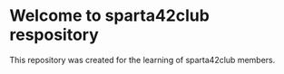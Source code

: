 # Welcome to sparta42club respository
This repository was created for the learning of sparta42club members.

